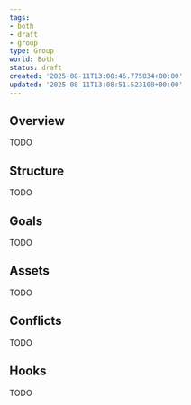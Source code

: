 ```yaml
---
tags:
- both
- draft
- group
type: Group
world: Both
status: draft
created: '2025-08-11T13:08:46.775034+00:00'
updated: '2025-08-11T13:08:51.523108+00:00'
---
```



## Overview

TODO
## Structure

TODO
## Goals

TODO
## Assets

TODO
## Conflicts

TODO
## Hooks

TODO
